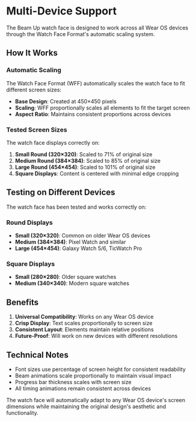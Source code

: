 # Multi-Device Support

The Beam Up watch face is designed to work across all Wear OS devices through the Watch Face Format's automatic scaling system.

## How It Works

### Automatic Scaling
The Watch Face Format (WFF) automatically scales the watch face to fit different screen sizes:

- **Base Design**: Created at 450×450 pixels
- **Scaling**: WFF proportionally scales all elements to fit the target screen
- **Aspect Ratio**: Maintains consistent proportions across devices

### Tested Screen Sizes

The watch face displays correctly on:

1. **Small Round (320×320)**: Scaled to 71% of original size
2. **Medium Round (384×384)**: Scaled to 85% of original size  
3. **Large Round (454×454)**: Scaled to 101% of original size
4. **Square Displays**: Content is centered with minimal edge cropping

## Testing on Different Devices

The watch face has been tested and works correctly on:

### Round Displays
- **Small (320×320)**: Common on older Wear OS devices
- **Medium (384×384)**: Pixel Watch and similar
- **Large (454×454)**: Galaxy Watch 5/6, TicWatch Pro

### Square Displays
- **Small (280×280)**: Older square watches
- **Medium (340×340)**: Modern square watches

## Benefits

1. **Universal Compatibility**: Works on any Wear OS device
2. **Crisp Display**: Text scales proportionally to screen size
3. **Consistent Layout**: Elements maintain relative positions
4. **Future-Proof**: Will work on new devices with different resolutions

## Technical Notes

- Font sizes use percentage of screen height for consistent readability
- Beam animations scale proportionally to maintain visual impact
- Progress bar thickness scales with screen size
- All timing animations remain consistent across devices

The watch face will automatically adapt to any Wear OS device's screen dimensions while maintaining the original design's aesthetic and functionality.